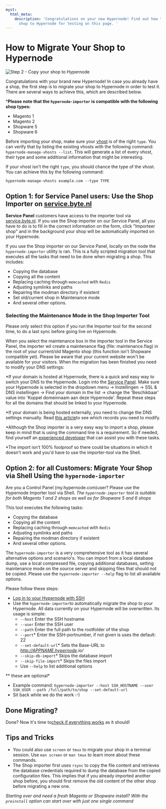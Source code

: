 ```yaml
---
myst:
  html_meta:
    description: 'Congratulations on your new Hypernode! Find out how to migrate your
      shop to Hypernode for testing on this page. '
---
```


<!-- source: https://support.hypernode.com/en/hypernode/tools/how-to-migrate-your-shop-to-hypernode/ -->

# How to Migrate Your Shop to Hypernode

![Step 2 - Copy your shop to Hypernode](https://s3.amazonaws.com/cdn.freshdesk.com/data/helpdesk/attachments/production/48023612566/original/RVSFfRgQvCqHofVt1b6KSSqmK_WI6QwyPA.png?1579610273)

Congratulations with your brand new Hypernode! In case you already have a shop, the first step is to migrate your shop to Hypernode in order to test it. There are several ways to achieve this, which are described below.

\***Please note that the `hypernode-importer` is compatible with the following shop types:**

- Magento 1
- Magento 2
- Shopware 5
- Shopware 6

Before importing your shop, make sure your [vhost](https://support.hypernode.com/a/solutions/articles/48000981127?lang=en) is of the right `type`. You can verify that by listing the existing vhosts with the following command: `hypernode-manage-vhosts --list`. This will generate a list of every vhost, their type and some additional information that might be interesting.

If your vhost isn't the right `type`, you should chance the type of the vhost. You can achieve this by the following command:

```nginx
hypernode-manage-vhosts example.com --type TYPE

```

## Option 1: for Service Panel users: Use the Shop Importer on [service.byte.nl](https://service.byte.nl)

**Service Panel** customers have access to the importer tool via [service.byte.nl](https://service.byte.nl).
If you use the Shop importer on our Service Panel, all you have to do is to fill in the correct information on the form, click "Importeer shop" and in the background your shop will be automatically imported on your Hypernode.

If you use the Shop importer on our Service Panel, locally on the node the `hypernode-importer` utility is ran. This is a fully scripted migration tool that executes all the tasks that need to be done when migrating a shop. This includes:

- Copying the database
- Copying all the content
- Replacing caching through `memcached` with `Redis`
- Adjusting symlinks and paths
- Repairing the modman directory if existent
- Set old/current shop in Maintenance mode
- And several other options.

### Selecting the Maintenance Mode in the Shop Importer Tool

Please only select this option if you run the Importer tool for the second time, to do a last sync before going live on Hypernode.

When you select the maintenance box in the importer tool in the Service Panel, the importer wil create a maintenance flag (file: maintenance.flag) in the root of your current/old Magento shop (this function isn't Shopware compatible yet). Please be aware that your current website won't be available for your visitors. When the migration has been finished you need to modify your DNS settings:

\*If your domain is hosted at Hypernode, there is a quick and easy way to switch your DNS to the Hypernode. Login into the [Service Panel](https://service.byte.nl). Make sure your Hypernode is selected in the dropdown menu -> Instellingen -> SSL & DNS instellingen -> Find your domain in the list -> change the 'Beschikbaar' value into 'Koppel domeinnaam aan deze Hypernode'. Repeat these steps for all the domains that should be linked to your Hypernode.

\*If your domain is being hosted externally, you need to change the DNS settings manually. Read [this article](https://support.hypernode.com/knowledgebase/dns-settings-hypernode/)to see which records you need to modify.

\*Although the Shop importer is a very easy way to import a shop, please keep in mind that is using the command line is a requirement. So if needed, find yourself an [experienced developer](https://www.byte.nl/partners#specialisms=Hypernode&cms=Magento) that can assist you with these tasks.

\*The import isn't 100% foolproof so there could be situations in which it doesn't work and you'd have to use the importer-tool via the Shell.

## Option 2: for all Customers: Migrate Your Shop via Shell Using the `hypernode-importer`

Are you a Control Panel (my.hypernode.com)user? Please use the Hypernode Importer tool via Shell.
*The `hypernode-importer` tool is suitable for both Magento 1 and 2 shops as well as for Shopware 5 and 6 shops*

This tool executes the following tasks:

- Copying the database
- Copying all the content
- Replacing caching through `memcached` with `Redis`
- Adjusting symlinks and paths
- Repairing the modman directory if existent
- And several other options.

The `hypernode-importer` is a very comprehensive tool as it has several alternative options and scenario's. You can import from a local database dump, use a local compressed file, copying additional databases, setting maintenance mode on the source server and skipping files that should not be copied. Please use the `hypernode-importer --help` flag to list all available options.

Please follow these steps:

- [Log in to your Hypernode with SSH](https://support.hypernode.com/knowledgebase/login-hypernode-ssh/)
- Use the `hypernode-importer`to automatically migrate the shop to your Hypernode. All data currently on your Hypernode will be overwritten. Its usage is simple:
  - `--host` Enter the SSH hostname
  - `--user` Enter the SSH user
  - `--path` Enter the full path to the rootfolder of the shop
  - `--port`\* Enter the SSH-portnumber, if not given is uses the default: 22
  - `--set-default-url`\* Sets the Base-URL to *<http://APPNAME.hypernode>.io/*
  - `--skip-db-import`\* Skips the database import
  - `--skip-file-import`\* Skips the files import
  - Use `--help` to list additional options

\*\* these are optional\*

- Example command: `hypernode-importer --host SSH_HOSTNAME --user SSH_USER --path /full/path/to/shop --set-default-url`
- Sit back while we do the work :-)

## Done Migrating?

Done? Now it's time to[check if everything works](https://support.hypernode.com/a/solutions/articles/48000985053?lang=en) as it should!

## Tips and Tricks

- You could also use `screen` or `tmux` to migrate your shop in a terminal session. Use `man screen` or `man tmux` to learn more about these commands.
- The Shop importer first uses `rsync` to copy the file content and retrieves the database credentials required to dump the database from the copied configuration files. This implies that if you already imported another shop before, you should first remove the old content of the other shop before migrating a new one.

*Starting over and need a fresh Magento or Shopware install? With the `preinstall` option can start over with just one single command*
